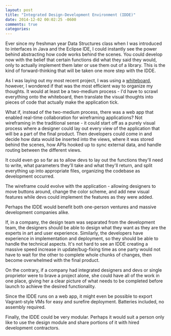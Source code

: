 ```yaml
---
layout: post
title: "Integrated Design-Development Environment (IDDE)"
date: 2014-12-02 00:02:25 -0600
comments: true
categories: 
---
```


Ever since my freshman year Data Structures class when I was introduced to interfaces in Java and the Eclipse IDE, I could instantly see the power behind abstracting how code works behind the scenes. You could develop now with the belief that certain functions did what they said they would, only to actually implement them later or use them out of a library. This is the kind of forward-thinking that will be taken one more step with the IDDE.

As I was laying out my most recent project, I was using a <a title="Whiteboards" href="http://blog.adamcanady.com/2013/whiteboards/">whiteboard</a>, however, I wondered if that was the most efficient way to organize my thoughts. It would at least be a two-medium process - I'd have to scrawl everything onto the whiteboard, then translate the visual thoughts into pieces of code that actually make the application tick.

What if, instead of the two-medium process, there was a web app that enabled real-time collaboration for wireframing applications? Not wireframing in the traditional sense - it could start off as a purely visual process where a designer could lay out every view of the application that will be a part of the final product. Then developers could come in and decide how data would be inserted into the views, where it was stored behind the scenes, how APIs hooked up to sync external data, and handle routing between the different views.

It could even go so far as to allow devs to lay out the functions they'll need to write, what parameters they'll take and what they'll return, and split everything up into appropriate files, organizing the codebase as development occurred.

The wireframe could evolve with the application - allowing designers to move buttons around, change the color scheme, and add new visual features while devs could implement the features as they were added.

Perhaps the IDDE would benefit both one-person ventures and massive development companies alike.

If, in a company, the design team was separated from the development team, the designers should be able to design what they want as they are the experts in art and user experience. Similarly, the developers have experience in implementation and deployment, so they should be able to handle the technical aspects. It's not hard to see an IDDE creating a massive speed increase in update/bug-fixing time as one party would not have to wait for the other to complete whole chunks of changes, then become overwhelmed with the final product.

On the contrary, if a company had integrated designers and devs or single proprietor were to brave a project alone, she could have all of the work in one place, giving her a clear picture of what needs to be completed before launch to achieve the desired functionality.

Since the IDDE runs on a web app, it might even be possible to export Vagrant-style VMs for easy and surefire deployment. Batteries included, no assembly required.

Finally, the IDDE could be very modular. Perhaps it would suit a person only like to use the design module and share portions of it with hired development contractors.
